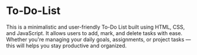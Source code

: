 # To-Do-List
This is a minimalistic and user-friendly To-Do List  built using HTML, CSS, and JavaScript. It allows users to add, mark, and delete tasks with ease. Whether you're managing your daily goals, assignments, or project tasks — this will helps you stay productive and organized.
